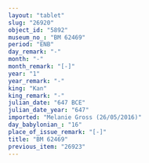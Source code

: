 ```yaml
---
layout: "tablet"
slug: "26920"
object_id: "5892"
museum_no_: "BM 62469"
period: "ENB"
day_remark: "-"
month: "-"
month_remark: "[-]"
year: "1"
year_remark: "-"
king: "Kan"
king_remark: "-"
julian_date: "647 BCE"
julian_date_year: "647"
imported: "Melanie Gross (26/05/2016)"
day_babylonian_: "16"
place_of_issue_remark: "[-]"
title: "BM 62469"
previous_item: "26923"
---
```

